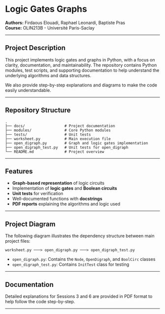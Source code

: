 # Logic Gates Graphs

**Authors:** Firdaous Elouadi, Raphael Leonardi, Baptiste Pras  
**Course:** OLIN213B - Université Paris-Saclay  

---

## Project Description
This project implements logic gates and graphs in Python, with a focus on clarity, documentation, and maintainability. The repository contains Python modules, test scripts, and supporting documentation to help understand the underlying algorithms and data structures.

We also provide step-by-step explanations and diagrams to make the code easily understandable.

---

## Repository Structure
```
.
├── docs/                  # Project documentation
├── modules/               # Core Python modules
├── tests/                 # Unit tests
├── worksheet.py           # Main execution file
├── open_digraph.py        # Graph and logic gates implementation
├── open_digraph_test.py   # Unit tests for open_digraph
└── README.md              # Project overview
```

---

## Features
- **Graph-based representation** of logic circuits
- Implementation of **logic gates** and **Boolean circuits**
- **Unit tests** for verification
- Well-documented functions with **docstrings**
- **PDF reports** explaining the algorithms and logic used

---

## Project Diagram
The following diagram illustrates the dependency structure between main project files:

```
worksheet.py ───> open_digraph.py ───> open_digraph_test.py
```

- `open_digraph.py`: Contains the `Node`, `OpenDigraph`, and `BoolCirc` classes  
- `open_digraph_test.py`: Contains `InitTest` class for testing  

---

## Documentation
Detailed explanations for Sessions 3 and 6 are provided in PDF format to help follow the code step-by-step.

---
 
